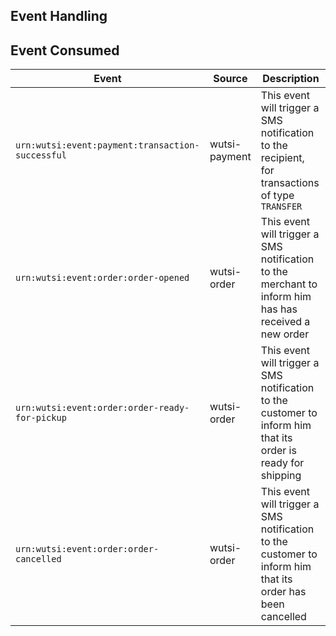 ## Event Handling

## Event Consumed

| Event                                            | Source        | Description                                                                                                   |
|--------------------------------------------------|---------------|---------------------------------------------------------------------------------------------------------------|
| `urn:wutsi:event:payment:transaction-successful` | wutsi-payment | This event will trigger a SMS notification to the recipient, for transactions of type `TRANSFER`              |
| `urn:wutsi:event:order:order-opened`             | wutsi-order   | This event will trigger a SMS notification to the merchant to inform him has has received a new order         |
| `urn:wutsi:event:order:order-ready-for-pickup`   | wutsi-order   | This event will trigger a SMS notification to the customer to inform him that its order is ready for shipping |
| `urn:wutsi:event:order:order-cancelled`          | wutsi-order   | This event will trigger a SMS notification to the customer to inform him that its order has been cancelled    |
